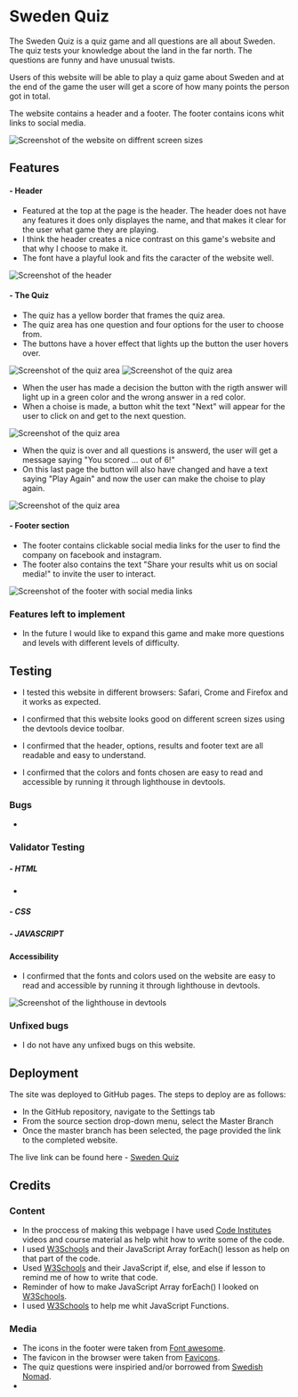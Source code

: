 # Sweden Quiz

The Sweden Quiz is a quiz game and all questions are all about Sweden. The quiz tests your knowledge about the land in the far north. The questions are funny and have unusual twists.

Users of this website will be able to play a quiz game about Sweden and at the end of the game the user will get a score of how many points the person got in total.

The website contains a header and a footer. The footer contains icons whit links to social media.

![Screenshot of the website on diffrent screen sizes](https://user-images.githubusercontent.com/129947589/252144648-386179a1-d4a8-4119-ba60-9e7c219d58f9.png)

## Features


#### - Header

- Featured at the top at the page is the header. The header does not have any features it does only displayes the name, and that makes it clear for the user what game they are playing.
- I think the header creates a nice contrast on this game's website and that why I choose to make it.
- The font have a playful look and fits the caracter of the website well.

![Screenshot of the header](https://user-images.githubusercontent.com/129947589/252145967-07884fe6-553e-4868-93bb-86e9cd70cbd6.png)


#### - The Quiz

- The quiz has a yellow border that frames the quiz area.
- The quiz area has one question and four options for the user to choose from.
- The buttons have a hover effect that lights up the button the user hovers over.

![Screenshot of the quiz area](https://user-images.githubusercontent.com/129947589/252147500-23809c80-7384-4f79-a490-3ee7ea6d7cde.png)
![Screenshot of the quiz area](https://user-images.githubusercontent.com/129947589/252147717-904200ea-3517-45c3-93dc-6ebc2060b23d.png)

- When the user has made a decision the button with the rigth answer will light up in a green color and the wrong answer in a red color.
- When a choise is made, a button whit the text "Next" will appear for the user to click on and get to the next question.

![Screenshot of the quiz area](https://user-images.githubusercontent.com/129947589/252146966-0c20ef5a-54fa-47c4-83a7-d59f91841612.png)

- When the quiz is over and all questions is answerd, the user will get a message saying "You scored ... out of 6!"
- On this last page the button will also have changed and have a text saying "Play Again" and now the user can make the choise to play again.

![Screenshot of the quiz area](https://user-images.githubusercontent.com/129947589/252146972-0e1ddb8f-0907-4304-80a7-6d33a7df5469.png)


#### - Footer section

- The footer contains clickable social media links for the user to find the company on facebook and instagram.
- The footer also contains the text "Share your results whit us on social media!" to invite the user to interact.

![Screenshot of the footer with social media links](https://user-images.githubusercontent.com/129947589/252145988-2b72ba82-3d15-411d-8e0d-7be45dd6210a.png)

### Features left to implement

- In the future I would like to expand this game and make more questions and levels with different levels of difficulty.

## Testing

- I tested this website in different browsers: Safari, Crome and Firefox and it works as expected.

- I confirmed that this website looks good on different screen sizes using the devtools device toolbar.

- I confirmed that the header, options, results and footer text are all readable and easy to understand.

- I confirmed that the colors and fonts chosen are easy to read and accessible by running it through lighthouse in devtools.

### Bugs

-

### Validator Testing

##### - HTML

-

##### - CSS

##### - JAVASCRIPT

#### Accessibility

- I confirmed that the fonts and colors used on the website are easy to read and accessible by running it through lighthouse in devtools.

![Screenshot of the lighthouse in devtools]()

### Unfixed bugs

- I do not have any unfixed bugs on this website.

## Deployment

The site was deployed to GitHub pages. The steps to deploy are as follows:

- In the GitHub repository, navigate to the Settings tab
- From the source section drop-down menu, select the Master Branch
- Once the master branch has been selected, the page provided the link to the completed website.

The live link can be found here - [Sweden Quiz]()

## Credits

### Content

- In the proccess of making this webpage I have used [Code Institutes](https://codeinstitute.net/) videos and course material as help whit how to write some of the code.
- I used [W3Schools](https://www.w3schools.com/jsref/jsref_foreach.asp) and their JavaScript Array forEach() lesson as help on that part of the code.
- Used [W3Schools](https://www.w3schools.com/js/js_if_else.asp) and their JavaScript if, else, and else if lesson to remind me of how to write that code.
- Reminder of how to make JavaScript Array forEach() I looked on [W3Schools](https://www.w3schools.com/jsref/jsref_foreach.asp).
- I used [W3Schools](https://www.w3schools.com/js/js_functions.asp) to help me whit JavaScript Functions.

### Media

- The icons in the footer were taken from [Font awesome](https://fontawesome.com/).
- The favicon in the browser were taken from [Favicons](https://favicon.io/).
- The quiz questions were inspiried and/or borrowed from [Swedish Nomad](https://www.swedishnomad.com/sweden-quiz/).
- 
